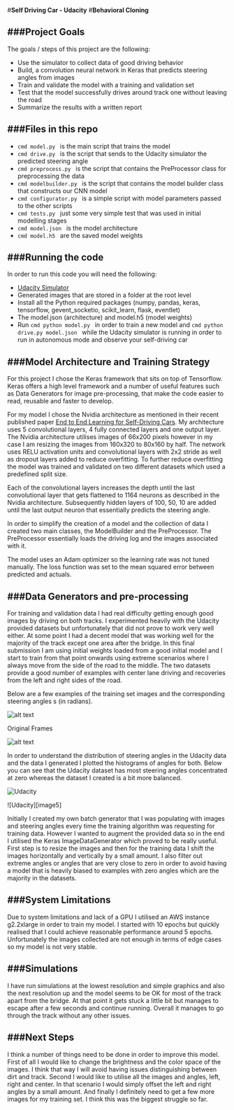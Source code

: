 #**Self Driving Car - Udacity**
#**Behavioral Cloning**

[//]: # (Image References)

[image1]: ./images.jpg "All Images"
[image2]: ./images_two.jpg "Left/Centre/Right Images"
[image3]: ./my_hist.jpg "Collected Data - Histogram"
[image4]: ./udacity_hist.jpg "Udacity Data - Histogram"

###Project Goals
---

The goals / steps of this project are the following:

* Use the simulator to collect data of good driving behavior
* Build, a convolution neural network in Keras that predicts steering angles from images
* Train and validate the model with a training and validation set
* Test that the model successfully drives around track one without leaving the road
* Summarize the results with a written report

###Files in this repo
---

- ```cmd model.py ``` is the main script that trains the model
- ```cmd drive.py ``` is the script that sends to the Udacity simulator the predicted steering angle 
- ```cmd preprocess.py ``` is the script that contains the PreProcessor class for preprocessing the data 
- ```cmd modelbuilder.py ``` is the script that contains the model builder class that constructs our CNN model 
- ```cmd configurator.py ``` is a simple script with model parameters passed to the other scripts
- ```cmd tests.py ``` just some very simple test that was used in initial modelling stages 
- ```cmd model.json ``` is the model architecture
- ```cmd model.h5 ``` are the saved model weights

###Running the code 
---

In order to run this code you will need the following:

- [Udacity Simulator](https://d17h27t6h515a5.cloudfront.net/topher/2016/November/5831f290_simulator-macos/simulator-macos.zip)
- Generated images that are stored in a folder at the root level 
- Install all the Python required packages (numpy, pandas, keras, tensorflow, gevent_socketio, scikit_learn, flask, eventlet)
- The model.json (architecture) and model.h5 (model weights)
- Run ```cmd python model.py ``` in order to train a new model and ```cmd python drive.py model.json ``` while the Udacity simulator is running in order to run in autonomous mode and observe your self-driving car

###Model Architecture and Training Strategy
---

For this project I chose the Keras framework that sits on top of Tensorflow. Keras offers a high level framework and a number of useful features such as Data Generators for image pre-processing, that make the code easier to read, reusable and faster to develop.

For my model I chose the Nvidia architecture as mentioned in their recent published paper [End to End Learning for Self-Driving Cars](https://arxiv.org/abs/1604.07316). My architecture uses 5 convolutional layers, 4 fully connected layers and one output layer. The Nvidia architecture utilises images of 66x200 pixels however in my case I am resizing the images from 160x320 to 80x160 by half. The network uses RELU activation units and convolutional layers with 2x2 stride as well as dropout layers added to reduce overfitting. To further reduce overfitting the model was trained and validated on two different datasets which used a predefined split size.

Each of the convolutional layers increases the depth until the last convolutional layer that gets flattened to 1164 neurons as described in the Nvidia architecture. Subsequently hidden layers of 100, 50, 10 are added until the last output neuron that essentially predicts the steering angle.

In order to simplify the creation of a model and the collection of data I created two main classes, the ModelBuilder and the PreProcessor. The PreProcessor essentially loads the driving log and the images associated with it. 

The model uses an Adam optimizer so the learning rate was not tuned manually. The loss function was set to the mean squared error between predicted and actuals. 

###Data Generators and pre-processing
---

For training and validation data I had real difficulty getting enough good images by driving on both tracks. I experimented heavily with the Udacity provided datasets but unfortunately that did not prove to work very well either. At some point I had a decent model that was working well for the majority of the track except one area after the bridge. In this final submission I am using initial weights loaded from a good initial model and I start to train from that point onwards using extreme scenarios where I always move from the side of the road to the middle. The two datasets provide a good number of examples with center lane driving and recoveries from the left and right sides of the road.

Below are a few examples of the training set images and the corresponding steering angles s (in radians).

![alt text][image1]

Original Frames

![alt text][image2]

In order to understand the distribution of steering angles in the Udacity data and the data I generated I plotted the histograms of angles for both. Below you can see that the Udacity dataset has most steering angles concentrated at zero whereas the dataset I created is a bit more balanced.

![Udacity][image4]

![Udacity][image5]

Initially I created my own batch generator that I was populating with images and steering angles every time the training algorithm was requesting for training data. However I wanted to augment the provided data so in the end I utilised the Keras ImageDataGenerator which proved to be really useful. First step is to resize the images and then for the training data I shift the images horizontally and vertically by a small amount. I also filter out extreme angles or angles that are very close to zero in order to avoid having a model that is heavily biased to examples with zero angles which are the majority in the datasets. 


###System Limitations
---

Due to system limitations and lack of a GPU I utilised an AWS instance g2.2xlarge in order to train my model. I started with 10 epochs but quickly realised that I could achieve reasonable performance around 5 epochs. Unfortunately the images collected are not enough in terms of edge cases so my model is not very stable.

###Simulations
---
I have run simulations at the lowest resolution and simple graphics and also the next resolution up and the model seems to be OK for most of the track apart from the bridge. At that point it gets stuck a little bit but manages to escape after a few seconds and continue running. Overall it manages to go through the track without any other issues.

###Next Steps
---
I think a number of things need to be done in order to improve this model. First of all I would like to change the brightness and the color space of the images. I think that way I will avoid having issues distinguishing between dirt and track. Second I would like to utilise all the images and angles, left, right and center. In that scenario I would simply offset the left and right angles by a small amount. And finally I definitely need to get a few more images for my training set. I think this was the biggest struggle so far.



